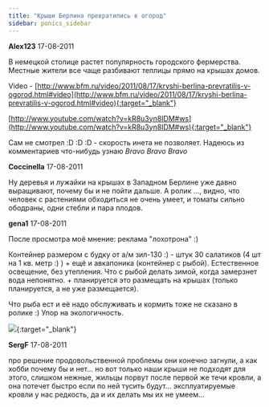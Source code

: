 ```yaml
---
title: "Крыши Берлина превратились в огород"
sidebar: ponics_sidebar
---
```


**Alex123** 17-08-2011

В немецкой столице растет популярность городского фермерства. Местные жители все чаще разбивают теплицы прямо на крышах домов.

Video - [http://www.bfm.ru/video/2011/08/17/kryshi-berlina-prevratilis-v-ogorod.html#video](http://www.bfm.ru/video/2011/08/17/kryshi-berlina-prevratilis-v-ogorod.html#video){:target="_blank"}

[http://www.youtube.com/watch?v=kR8u3yn8IDM#ws](http://www.youtube.com/watch?v=kR8u3yn8IDM#ws){:target="_blank"}

Сам не смотрел :D :D :D - скорость инета не позволяет. Надеюсь из комментариев что-нибудь узнаю *Bravo* *Bravo* *Bravo*


**Coccinella** 17-08-2011

Ну деревья и лужайки на крышах в Западном Берлине уже давно выращивают, почему бы и не пойти дальше. А ролик ..., видно, что человек с растениями обходиться не очень умеет, и томаты сильно ободраны, одни стебли и пара плодов.


**gena1** 17-08-2011

После просмотра моё мнение: реклама "лохотрона" :)

Контейнер размером с будку от а/м зил-130 :) - штук 30 салатиков (4 шт на 1 кв. метр :) ) + ещё и авкапоника (контейнер с рыбой). Естественное освещение, без утепления. Что с рыбой делать зимой, когда замерзнет вода непонятно. + планируется это размещать на крышах (только планируется, а не уже размещается).

Что рыба ест и её надо обслуживать и кормить тоже не сказано в ролике :) Упор на экологичность.

[![](/attachimages/8181_lohotron2.jpg)](https://t.me/ponics_ru_files/6268){:target="_blank"}

**SergF** 17-08-2011

про решение продовольственной проблемы они конечно загнули, а как хобби почему бы и нет... но вот только наши крыши не подходят для этого, слишком нежные, жильцы порвут после первой же течи кровли, а она потечет быстро если по ней тусить будут... эксплуатируемые кровли у нас редкость, да и их делать мы их не умеем...



